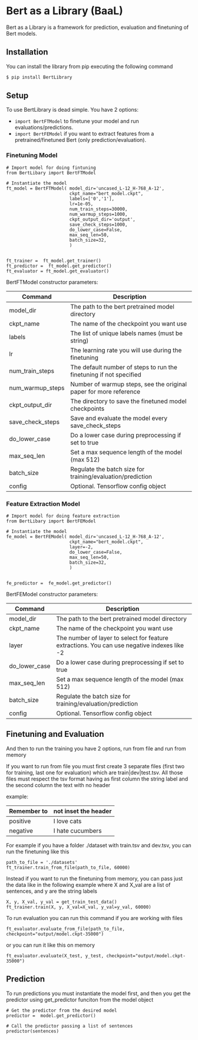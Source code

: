 # Bert as a Library (BaaL)
Bert as a Library is a framework for prediction, evaluation and finetuning of Bert models.

## Installation
You can install the library from pip executing the following command
```sh
$ pip install BertLibrary
```

## Setup
To use BertLibrary is dead simple. You have 2 options:
- `import BertFTModel` to finetune your model and run evaluations/predictions.
- `import BertFEModel` if you want to extract features from a pretrained/finetuned Bert (only prediction/evaluation).

### Finetuning Model
```
# Import model for doing fintuning
from BertLibary import BertFTModel

# Instantiate the model
ft_model = BertFTModel( model_dir='uncased_L-12_H-768_A-12',
                        ckpt_name="bert_model.ckpt",
                        labels=['0','1'],
                        lr=1e-05,
                        num_train_steps=30000,
                        num_warmup_steps=1000,
                        ckpt_output_dir='output',
                        save_check_steps=1000,
                        do_lower_case=False,
                        max_seq_len=50,
                        batch_size=32,
                        )


ft_trainer =  ft_model.get_trainer()
ft_predictor =  ft_model.get_predictor()
ft_evaluator = ft_model.get_evaluator()

```

BertFTModel constructor parameters:

| Command | Description |
| ------ | ------ |
| model_dir | The path to the bert pretrained model directory  |
| ckpt_name | The name of the checkpoint you want use |
| labels | The list of unique labels names (must be string) |
| lr | The learning rate you will use during the finetuning |
| num_train_steps | The default number of steps to run the finetuning if not specified |
| num_warmup_steps | Number of warmup steps, see the original paper for more reference |
| ckpt_output_dir | The directory to save the finetuned model checkpoints |
| save_check_steps | Save and evaluate the model every save_check_steps |
| do_lower_case | Do a lower case during preprocessing if set to true |
| max_seq_len | Set a max sequence length of the model (max 512) |
| batch_size | Regulate the batch size for training/evaluation/prediction |
| config | Optional. Tensorflow config object |


### Feature Extraction Model
```
# Import model for doing feature extraction
from BertLibary import BertFEModel

# Instantiate the model
fe_model = BertFEModel( model_dir='uncased_L-12_H-768_A-12',
                        ckpt_name="bert_model.ckpt",
                        layer=-2,
                        do_lower_case=False,
                        max_seq_len=50,
                        batch_size=32,
                        )


fe_predictor =  fe_model.get_predictor()
```

BertFEModel constructor parameters:

| Command | Description |
| ------ | ------ |
| model_dir | The path to the bert pretrained model directory  |
| ckpt_name | The name of the checkpoint you want use |
| layer | The number of layer to select for feature extractions. You can use negative indexes like -2 |
| do_lower_case | Do a lower case during preprocessing if set to true |
| max_seq_len | Set a max sequence length of the model (max 512) |
| batch_size | Regulate the batch size for training/evaluation/prediction |
| config | Optional. Tensorflow config object |

## Finetuning and Evaluation
And then to run the training you have 2 options, run from file and run from memory

If you want to run from file you must first create 3 separate files (first two for training, last one for evaluation) which are train|dev|test.tsv. All those files must respect the tsv format having as first column the string label and the second column the text
with no header

example:

| Remember to | not inset the header |
| ------ | ------ |
| positive | I love cats |
| negative | I hate cucumbers |

For example if you have a folder ./dataset with train.tsv and dev.tsv, you can run the finetuning like this
```
path_to_file = './datasets'
ft_trainer.train_from_file(path_to_file, 60000)
```

Instead if you want to run the finetuning from memory, you can pass just the data like in the following example where X and X_val are a list of sentences, and y are the string labels
```
X, y, X_val, y_val = get_train_test_data()
ft_trainer.train(X, y, X_val=X_val, y_val=y_val, 60000)
```

To run evaluation you can run this command if you are working with files
```
ft_evaluator.evaluate_from_file(path_to_file, checkpoint="output/model.ckpt-35000") 
```

or you can run it like this on memory
```
ft_evaluator.evaluate(X_test, y_test, checkpoint="output/model.ckpt-35000") 
```

## Prediction

To run predictions you must instantiate the model first, and then you get the predictor using get_predictor funciton from the model object
```
# Get the predictor from the desired model
predictor =  model.get_predictor()

# Call the predictor passing a list of sentences
predictor(sentences)
```
